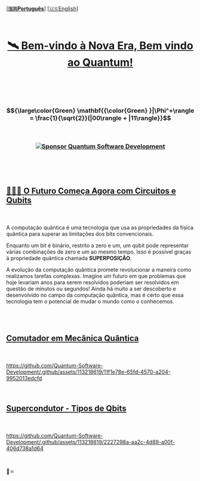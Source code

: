 \[**[🇧🇷Português](README.pt_BR.md)**\] \[[🇺🇸English](README.md)\]

<br>

<!-- Start Header -->

# <p align="center"> [🛰 Bem-vindo à Nova Era, Bem vindo ao Quantum!]()

<br><br>            

<!-- INÍCIO DAS FÓRMULAS QUÂNTICAS

$${\color{Green} \boldsymbol{E=m c^2}}$$

# $${\Huge\color{Green} \boldsymbol{E=m c^2}}$$

#### <p align="center"> Entrelaçamento:

### $${\color{Cyan} \mathbf{{\color{Cyan} }|\Phi^+\rangle = \frac{1}{\sqrt{2}}(|00\rangle + |11\rangle)}}$$

END QUANTUM FORMULAS -->

### $${\large\color{Green} \mathbf{{\color{Green} }|\Phi^+\rangle = \frac{1}{\sqrt{2}}(|00\rangle + |11\rangle}}$$


<!--### <p align="center">  <img src="https://github.githubassets.com/images/icons/emoji/octocat.png" width="46">  -->

<br>

<!--### <p align="center">  <img src="https://github.githubassets.com/images/icons/emoji/octocat.png" width="46">  -->
### <p align="center"> [![Sponsor Quantum Software Development](https://img.shields.io/badge/Sponsor-Quantum%20Software%20Development-brightgreen?logo=GitHub)](https://github.com/sponsors/Quantum-Software-Development)

<!-- End Headrer -->

<br><br>        

## <p align=“center”> [👩🏻‍🚀 O Futuro Começa Agora com Circuitos e Qubits]()
  
<br>

A computação quântica é uma tecnologia que usa as propriedades da física quântica para superar as limitações dos bits convencionais.

Enquanto um bit é binário, restrito a zero e um, um qubit pode representar várias combinações de zero e um ao mesmo tempo. Isso é possível graças à propriedade quântica chamada **SUPERPOSIÇÃO**.

A evolução da computação quântica promete revolucionar a maneira como realizamos tarefas complexas. Imagine um futuro em que problemas que hoje levariam anos para serem resolvidos poderiam ser resolvidos em questão de minutos ou segundos! Ainda há muito a ser descoberto e desenvolvido no campo da computação quântica, mas é certo que essa tecnologia tem o potencial de mudar o mundo como o conhecemos.

<br><br>


## <p align=“center”> [ Comutador em Mecânica Quântica]() </p>

<br>

https://github.com/Quantum-Software-Development/.github/assets/113218619/11f1e78e-65fd-4570-a204-9952013edcfd

<br>

## <p align=“center”> [Supercondutor - Tipos de Qbits]()

<br>

https://github.com/Quantum-Software-Development/.github/assets/113218619/2227298a-aa2c-4d89-a00f-406d738a1d64

<br>

  
🔀⚛️











